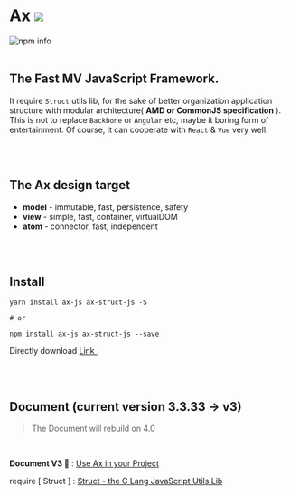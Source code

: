 <h1>Ax <img src="https://img.shields.io/npm/v/ax-js.svg?label=Ax&style=flat-square&maxAge=3600"></h1>

<img src="https://nodei.co/npm/ax-js.png" alt="npm info">

<br>
<br>

## The Fast MV JavaScript Framework. 

It require `Struct` utils lib, for the sake of better organization application structure with modular architecture( **AMD or CommonJS specification** ). This is not to replace `Backbone` or `Angular` etc, maybe it boring form of entertainment. Of course, it can cooperate with `React` & `Vue` very well.


<br>
<br>


## The Ax design target

* **model** - immutable, fast, persistence, safety
* **view** - simple, fast, container, virtualDOM
* **atom** - connector, fast, independent


<br>
<br>


## Install

```shell
yarn install ax-js ax-struct-js -S

# or

npm install ax-js ax-struct-js --save
```

Directly download [ Link ](https://github.com/DemonCloud/Ax/archive/master.zip);


<br>
<br>


## Document (current version 3.3.33 -> v3)

> The Document will rebuild on 4.0


<br>


**Document V3 📃** : [ Use Ax in your Project ](https://demoncloud.github.io/Ax/v3)

require [ Struct ] : [ Struct - the C Lang JavaScript Utils Lib ](https://github.com/DemonCloud/struct)
